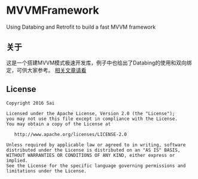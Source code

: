 # MVVMFramework
Using Databing and Retrofit to build a fast MVVM framework


## 关于
这是一个搭建MVVM模式极速开发库，例子中也给出了Databing的使用和双向绑定，可供大家参考。
[相关文章请看](http://saiwu-bigkoo.github.io/2016/06/11/mvvmframework/)

## License

    Copyright 2016 Sai
    
    Licensed under the Apache License, Version 2.0 (the "License");
    you may not use this file except in compliance with the License.
    You may obtain a copy of the License at
    
       http://www.apache.org/licenses/LICENSE-2.0
    
    Unless required by applicable law or agreed to in writing, software
    distributed under the License is distributed on an "AS IS" BASIS,
    WITHOUT WARRANTIES OR CONDITIONS OF ANY KIND, either express or implied.
    See the License for the specific language governing permissions and
    limitations under the License.
